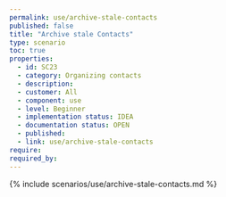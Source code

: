 ```yaml
---
permalink: use/archive-stale-contacts
published: false
title: "Archive stale Contacts"
type: scenario
toc: true
properties:
  - id: SC23
  - category: Organizing contacts
  - description:
  - customer: All
  - component: use
  - level: Beginner
  - implementation status: IDEA
  - documentation status: OPEN
  - published:
  - link: use/archive-stale-contacts
require:
required_by:
---
```


{% include scenarios/use/archive-stale-contacts.md %}
